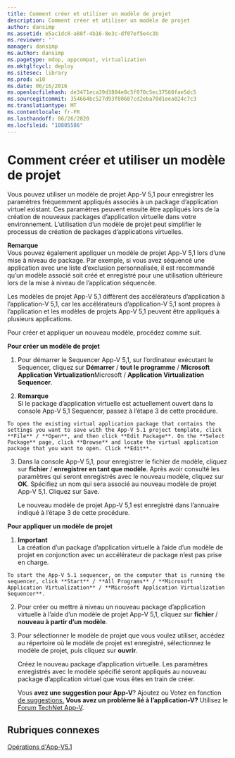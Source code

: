 ```yaml
---
title: Comment créer et utiliser un modèle de projet
description: Comment créer et utiliser un modèle de projet
author: dansimp
ms.assetid: e5ac1dc8-a88f-4b16-8e3c-df07ef5e4c3b
ms.reviewer: ''
manager: dansimp
ms.author: dansimp
ms.pagetype: mdop, appcompat, virtualization
ms.mktglfcycl: deploy
ms.sitesec: library
ms.prod: w10
ms.date: 06/16/2016
ms.openlocfilehash: de3471eca39d3804e8c5f070c5ec37560fae5dc5
ms.sourcegitcommit: 354664bc527d93f80687cd2eba70d1eea024c7c3
ms.translationtype: MT
ms.contentlocale: fr-FR
ms.lasthandoff: 06/26/2020
ms.locfileid: "10805586"
---
```

# Comment créer et utiliser un modèle de projet


Vous pouvez utiliser un modèle de projet App-V 5,1 pour enregistrer les paramètres fréquemment appliqués associés à un package d’application virtuel existant. Ces paramètres peuvent ensuite être appliqués lors de la création de nouveaux packages d’application virtuelle dans votre environnement. L’utilisation d’un modèle de projet peut simplifier le processus de création de packages d’applications virtuelles.

**Remarque**  
Vous pouvez également appliquer un modèle de projet App-V 5,1 lors d’une mise à niveau de package. Par exemple, si vous avez séquencé une application avec une liste d’exclusion personnalisée, il est recommandé qu’un modèle associé soit créé et enregistré pour une utilisation ultérieure lors de la mise à niveau de l’application séquencée.



Les modèles de projet App-V 5,1 diffèrent des accélérateurs d’application à l’application-V 5,1, car les accélérateurs d’application-V 5,1 sont propres à l’application et les modèles de projets App-V 5,1 peuvent être appliqués à plusieurs applications.

Pour créer et appliquer un nouveau modèle, procédez comme suit.

**Pour créer un modèle de projet**

1.  Pour démarrer le Sequencer App-V 5,1, sur l’ordinateur exécutant le Sequencer, cliquez sur **Démarrer**  /  **tout le programme**  /  **Microsoft Application Virtualization**Microsoft  /  **Application Virtualization Sequencer**.

2.  **Remarque**  
    Si le package d’application virtuelle est actuellement ouvert dans la console App-V 5,1 Sequencer, passez à l’étape 3 de cette procédure.



~~~
To open the existing virtual application package that contains the settings you want to save with the App-V 5.1 project template, click **File** / **Open**, and then click **Edit Package**. On the **Select Package** page, click **Browse** and locate the virtual application package that you want to open. Click **Edit**.
~~~

3. Dans la console App-V 5,1, pour enregistrer le fichier de modèle, cliquez sur **fichier**  /  **enregistrer en tant que modèle**. Après avoir consulté les paramètres qui seront enregistrés avec le nouveau modèle, cliquez sur **OK**. Spécifiez un nom qui sera associé au nouveau modèle de projet App-V 5,1. Cliquez sur Save.

   Le nouveau modèle de projet App-V 5,1 est enregistré dans l’annuaire indiqué à l’étape 3 de cette procédure.

**Pour appliquer un modèle de projet**

1.  **Important**  
    La création d’un package d’application virtuelle à l’aide d’un modèle de projet en conjonction avec un accélérateur de package n’est pas prise en charge.



~~~
To start the App-V 5.1 sequencer, on the computer that is running the sequencer, click **Start** / **All Programs** / **Microsoft Application Virtualization** / **Microsoft Application Virtualization Sequencer**.
~~~

2. Pour créer ou mettre à niveau un nouveau package d’application virtuelle à l’aide d’un modèle de projet App-V 5,1, cliquez sur **fichier**  /  **nouveau à partir d’un modèle**.

3. Pour sélectionner le modèle de projet que vous voulez utiliser, accédez au répertoire où le modèle de projet est enregistré, sélectionnez le modèle de projet, puis cliquez sur **ouvrir**.

   Créez le nouveau package d’application virtuelle. Les paramètres enregistrés avec le modèle spécifié seront appliqués au nouveau package d’application virtuel que vous êtes en train de créer.

   Vous **avez une suggestion pour App-V**? Ajoutez ou Votez en fonction [de suggestions.](http://appv.uservoice.com/forums/280448-microsoft-application-virtualization) **Vous avez un problème lié à l’application-V?** Utilisez le [Forum TechNet App-V](https://social.technet.microsoft.com/Forums/home?forum=mdopappv).

## Rubriques connexes


[Opérations d'App-V5.1](operations-for-app-v-51.md)









